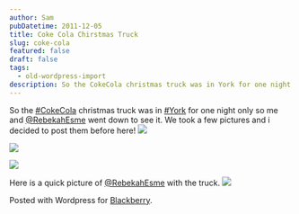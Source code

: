 ```yaml
---
author: Sam
pubDatetime: 2011-12-05
title: Coke Cola Chirstmas Truck
slug: coke-cola
featured: false
draft: false
tags:
  - old-wordpress-import
description: So the CokeCola christmas truck was in York for one night only so me and RebekahEsme went down to see it We took a few pictures and i decided to post them befor...
---
```


So the [#CokeCola](https://twitter.com/#!/search?q=%23CokeCola) christmas truck was in [#York](https://twitter.com/#!/search?q=%23York) for one night only so me and [@RebekahEsme](http://rebekahesme.com) went down to see it. We took a few pictures and i decided to post them before here!
[![](https://blog.bonxy.net/wp-content/uploads/2011/12/York-20111204-00167.jpg)](https://blog.bonxy.net/wp-content/uploads/2011/12/York-20111204-00167.jpg)

[![](https://blog.bonxy.net/wp-content/uploads/2011/12/York-20111204-00169.jpg)](https://blog.bonxy.net/wp-content/uploads/2011/12/York-20111204-00169.jpg)

[![](https://blog.bonxy.net/wp-content/uploads/2011/12/York-20111204-00170.jpg)](https://blog.bonxy.net/wp-content/uploads/2011/12/York-20111204-00170.jpg)

Here is a quick picture of [@RebekahEsme](http://rebekahesme.com) with the truck.
[![](https://blog.bonxy.net/wp-content/uploads/2011/12/York-20111204-00168.jpg)](https://blog.bonxy.net/wp-content/uploads/2011/12/York-20111204-00168.jpg)

 Posted with Wordpress for [Blackberry](http://bonx.us?d4x).
